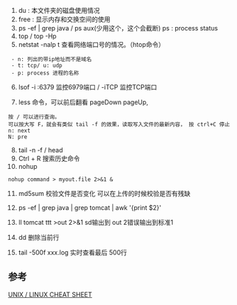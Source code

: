 
1. du : 本文件夹的磁盘使用情况
2.  free : 显示内存和交换空间的使用
3. ps -ef | grep java  / ps aux(少用这个，这个会截断) ps : process status
4. top / top -Hp 
5. netstat -nalp t 查看网络端口号的情况。（htop命令）
```
 - n: 列出的带ip地址而不是域名
 - t: tcp/ u: udp
 - p: process 进程的名称
```
6. lsof -i :6379 监控6979端口 / -iTCP 监控TCP端口

7. less 命令，可以前后翻看 pageDown pageUp,
```
按 / 可以进行查询。 
可以按大写 F，就会有类似 tail -f 的效果，读取写入文件的最新内容， 按 ctrl+C 停止
n: next
N: pre
```
8. tail -n -f / head
9. Ctrl + R 搜索历史命令
10. nohup
```
nohup command > myout.file 2>&1 &   
```

11. md5sum 校验文件是否变化 可以在上传的时候校验是否有残缺

12. ps -ef | grep java | grep tomcat | awk '{print $2}'

13. ll tomcat ttt >out 2>&1 sd输出到 out 2错误输出到标准1 

14. dd 删除当前行

15. tail -500f xxx.log 实时查看最后 500行

## 参考 
[UNIX / LINUX CHEAT SHEET](http://cheatsheetworld.com/programming/unix-linux-cheat-sheet/)